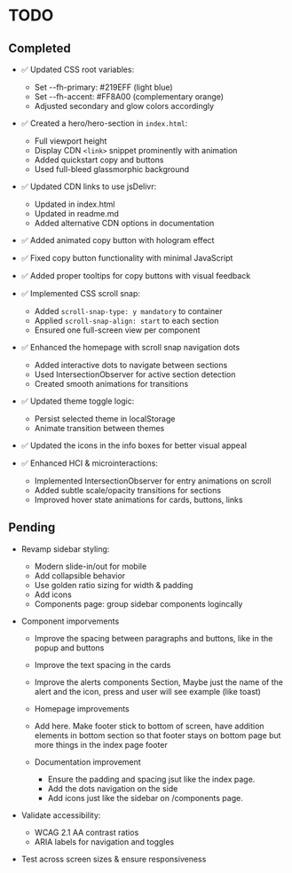 # TODO

## Completed
- ✅ Updated CSS root variables:
  - Set --fh-primary: #219EFF (light blue)
  - Set --fh-accent: #FF8A00 (complementary orange)
  - Adjusted secondary and glow colors accordingly

- ✅ Created a hero/hero-section in `index.html`:
  - Full viewport height
  - Display CDN `<link>` snippet prominently with animation
  - Added quickstart copy and buttons
  - Used full-bleed glassmorphic background

- ✅ Updated CDN links to use jsDelivr:
  - Updated in index.html
  - Updated in readme.md
  - Added alternative CDN options in documentation

- ✅ Added animated copy button with hologram effect
- ✅ Fixed copy button functionality with minimal JavaScript
- ✅ Added proper tooltips for copy buttons with visual feedback

- ✅ Implemented CSS scroll snap:
  - Added `scroll-snap-type: y mandatory` to container
  - Applied `scroll-snap-align: start` to each section
  - Ensured one full-screen view per component

- ✅ Enhanced the homepage with scroll snap navigation dots
  - Added interactive dots to navigate between sections
  - Used IntersectionObserver for active section detection
  - Created smooth animations for transitions

- ✅ Updated theme toggle logic:
  - Persist selected theme in localStorage
  - Animate transition between themes
  
- ✅ Updated the icons in the info boxes for better visual appeal

- ✅ Enhanced HCI & microinteractions:
  - Implemented IntersectionObserver for entry animations on scroll
  - Added subtle scale/opacity transitions for sections
  - Improved hover state animations for cards, buttons, links

## Pending
- Revamp sidebar styling:
  - Modern slide-in/out for mobile
  - Add collapsible behavior
  - Use golden ratio sizing for width & padding
  - Add icons
  - Components page: group sidebar components logincally

- Component imporvements
  - Improve the spacing between paragraphs and buttons, like in the popup and buttons
  - Improve the text spacing in the cards
  - Improve the alerts components Section, Maybe just the name of the alert and the icon, press and user will see example (like toast)
  
  - Homepage improvements
   - Add here. Make footer stick to bottom of screen, have addition elements in bottom section so that footer stays on bottom page but more things in the index page footer

  - Documentation improvement
    - Ensure the padding and spacing jsut like the index page. 
    - Add the dots navigation on the side
    - Add icons just like the sidebar on /components page.

- Validate accessibility:
  - WCAG 2.1 AA contrast ratios
  - ARIA labels for navigation and toggles

- Test across screen sizes & ensure responsiveness